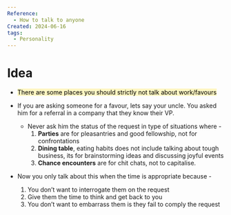 ```yaml
---
Reference:
  - How to talk to anyone
Created: 2024-06-16
tags:
  - Personality
---
```

# Idea

* <mark style="background: #FFF3A3A6;">There are some places you should strictly not talk about work/favours</mark>
* If you are asking someone for a favour, lets say your uncle. You asked him for a referral in a company that they know their VP.
	* Never ask him the status of the request in type of situations where -
		1. **Parties** are for pleasantries and good fellowship, not for confrontations
		2. **Dining table**, eating habits does not include talking about tough business, its for brainstorming ideas and discussing joyful events
		3. **Chance encounters** are for chit chats, not to capitalise.

* Now you only talk about this when the time is appropriate because -
	1. You don’t want to interrogate them on the request
	2. Give them the time to think and get back to you
	3. You don’t want to embarrass them is they fail to comply the request


